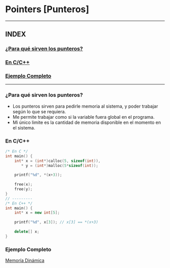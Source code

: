 # Pointers [Punteros]
---
## INDEX
### [¿Para qué sirven los punteros?](#para-qué-sirven-los-punteros)
### [En C/C++](#en-cc)
### [Ejemplo Completo](#ejemplo-completo)
---
### ¿Para qué sirven los punteros?
- Los punteros sirven para pedirle memoria al sistema, y poder trabajar según lo que se requiera.
- Me permite trabajar como si la variable fuera global en el programa.
- Mi único limite es la cantidad de memoria disponible en el momento en el sistema.

### En C/C++
```cpp
/* En C */
int main() {
    int* x = (int*)calloc(5, sizeof(int)),
       * y = (int*)malloc(5*sizeof(int));
       
    printf("%d", *(x+3));
    
    free(x);
    free(y);
}
// ---------
/* En C++ */
int main() {
    int* x = new int[5];
       
    printf("%d", x[3]); // x[3] == *(x+3)
    
    delete[] x;
}
```

### Ejemplo Completo
[Memoría Dinámica](main.cpp)